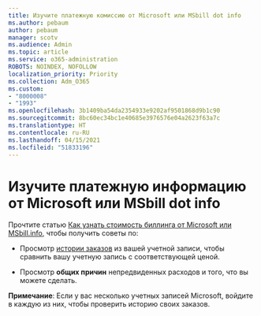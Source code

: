 ```yaml
---
title: Изучите платежную комиссию от Microsoft или MSbill dot info
ms.author: pebaum
author: pebaum
manager: scotv
ms.audience: Admin
ms.topic: article
ms.service: o365-administration
ROBOTS: NOINDEX, NOFOLLOW
localization_priority: Priority
ms.collection: Adm_O365
ms.custom:
- "8000008"
- "1993"
ms.openlocfilehash: 3b1409ba54da2354933e9202af9501868d9b1c90
ms.sourcegitcommit: 8bc60ec34bc1e40685e3976576e04a2623f63a7c
ms.translationtype: HT
ms.contentlocale: ru-RU
ms.lasthandoff: 04/15/2021
ms.locfileid: "51833196"
---
```

# <a name="investigate-a-billing-charge-from-microsoft-or-msbill-dot-info"></a>Изучите платежную информацию от Microsoft или MSbill dot info

Прочтите статью [Как узнать стоимость биллинга от Microsoft или MSbill.info](https://support.microsoft.com/help/10623/microsoft-account-investigate-billing-charge), чтобы получить советы по: 

- Просмотр [истории заказов](https://account.microsoft.com/billing/orders/) из вашей учетной записи, чтобы сравнить вашу учетную запись с соответствующей ценой.

- Просмотр **общих причин** непредвиденных расходов и того, что вы можете сделать.

**Примечание**: Если у вас несколько учетных записей Microsoft, войдите в каждую из них, чтобы проверить историю своих заказов.
